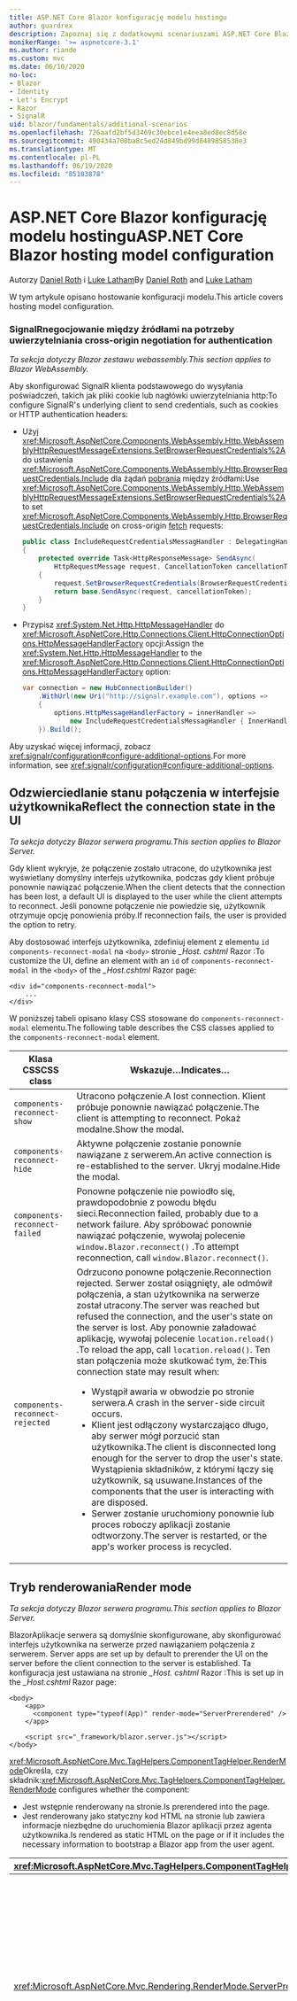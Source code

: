 ```yaml
---
title: ASP.NET Core Blazor konfigurację modelu hostingu
author: guardrex
description: Zapoznaj się z dodatkowymi scenariuszami ASP.NET Core Blazor konfiguracji modelu hostingu.
monikerRange: '>= aspnetcore-3.1'
ms.author: riande
ms.custom: mvc
ms.date: 06/10/2020
no-loc:
- Blazor
- Identity
- Let's Encrypt
- Razor
- SignalR
uid: blazor/fundamentals/additional-scenarios
ms.openlocfilehash: 726aafd2bf5d3469c30ebce1e4eea8ed8ec8d58e
ms.sourcegitcommit: 490434a700ba8c5ed24d849bd99d8489858538e3
ms.translationtype: MT
ms.contentlocale: pl-PL
ms.lasthandoff: 06/19/2020
ms.locfileid: "85103878"
---
```

# <a name="aspnet-core-blazor-hosting-model-configuration"></a><span data-ttu-id="ceef9-103">ASP.NET Core Blazor konfigurację modelu hostingu</span><span class="sxs-lookup"><span data-stu-id="ceef9-103">ASP.NET Core Blazor hosting model configuration</span></span>

<span data-ttu-id="ceef9-104">Autorzy [Daniel Roth](https://github.com/danroth27) i [Luke Latham](https://github.com/guardrex)</span><span class="sxs-lookup"><span data-stu-id="ceef9-104">By [Daniel Roth](https://github.com/danroth27) and [Luke Latham](https://github.com/guardrex)</span></span>

<span data-ttu-id="ceef9-105">W tym artykule opisano hostowanie konfiguracji modelu.</span><span class="sxs-lookup"><span data-stu-id="ceef9-105">This article covers hosting model configuration.</span></span>

### <a name="signalr-cross-origin-negotiation-for-authentication"></a>SignalR<span data-ttu-id="ceef9-106">negocjowanie między źródłami na potrzeby uwierzytelniania</span><span class="sxs-lookup"><span data-stu-id="ceef9-106"> cross-origin negotiation for authentication</span></span>

<span data-ttu-id="ceef9-107">*Ta sekcja dotyczy Blazor zestawu webassembly.*</span><span class="sxs-lookup"><span data-stu-id="ceef9-107">*This section applies to Blazor WebAssembly.*</span></span>

<span data-ttu-id="ceef9-108">Aby skonfigurować SignalR klienta podstawowego do wysyłania poświadczeń, takich jak pliki cookie lub nagłówki uwierzytelniania http:</span><span class="sxs-lookup"><span data-stu-id="ceef9-108">To configure SignalR's underlying client to send credentials, such as cookies or HTTP authentication headers:</span></span>

* <span data-ttu-id="ceef9-109">Użyj <xref:Microsoft.AspNetCore.Components.WebAssembly.Http.WebAssemblyHttpRequestMessageExtensions.SetBrowserRequestCredentials%2A> do ustawienia <xref:Microsoft.AspNetCore.Components.WebAssembly.Http.BrowserRequestCredentials.Include> dla żądań [pobrania](https://developer.mozilla.org/docs/Web/API/Fetch_API/Using_Fetch) między źródłami:</span><span class="sxs-lookup"><span data-stu-id="ceef9-109">Use <xref:Microsoft.AspNetCore.Components.WebAssembly.Http.WebAssemblyHttpRequestMessageExtensions.SetBrowserRequestCredentials%2A> to set <xref:Microsoft.AspNetCore.Components.WebAssembly.Http.BrowserRequestCredentials.Include> on cross-origin [fetch](https://developer.mozilla.org/docs/Web/API/Fetch_API/Using_Fetch) requests:</span></span>

  ```csharp
  public class IncludeRequestCredentialsMessagHandler : DelegatingHandler
  {
      protected override Task<HttpResponseMessage> SendAsync(
          HttpRequestMessage request, CancellationToken cancellationToken)
      {
          request.SetBrowserRequestCredentials(BrowserRequestCredentials.Include);
          return base.SendAsync(request, cancellationToken);
      }
  }
  ```

* <span data-ttu-id="ceef9-110">Przypisz <xref:System.Net.Http.HttpMessageHandler> do <xref:Microsoft.AspNetCore.Http.Connections.Client.HttpConnectionOptions.HttpMessageHandlerFactory> opcji:</span><span class="sxs-lookup"><span data-stu-id="ceef9-110">Assign the <xref:System.Net.Http.HttpMessageHandler> to the <xref:Microsoft.AspNetCore.Http.Connections.Client.HttpConnectionOptions.HttpMessageHandlerFactory> option:</span></span>

  ```csharp
  var connection = new HubConnectionBuilder()
      .WithUrl(new Uri("http://signalr.example.com"), options =>
      {
          options.HttpMessageHandlerFactory = innerHandler => 
              new IncludeRequestCredentialsMessagHandler { InnerHandler = innerHandler };
      }).Build();
  ```

<span data-ttu-id="ceef9-111">Aby uzyskać więcej informacji, zobacz <xref:signalr/configuration#configure-additional-options>.</span><span class="sxs-lookup"><span data-stu-id="ceef9-111">For more information, see <xref:signalr/configuration#configure-additional-options>.</span></span>

## <a name="reflect-the-connection-state-in-the-ui"></a><span data-ttu-id="ceef9-112">Odzwierciedlanie stanu połączenia w interfejsie użytkownika</span><span class="sxs-lookup"><span data-stu-id="ceef9-112">Reflect the connection state in the UI</span></span>

<span data-ttu-id="ceef9-113">*Ta sekcja dotyczy Blazor serwera programu.*</span><span class="sxs-lookup"><span data-stu-id="ceef9-113">*This section applies to Blazor Server.*</span></span>

<span data-ttu-id="ceef9-114">Gdy klient wykryje, że połączenie zostało utracone, do użytkownika jest wyświetlany domyślny interfejs użytkownika, podczas gdy klient próbuje ponownie nawiązać połączenie.</span><span class="sxs-lookup"><span data-stu-id="ceef9-114">When the client detects that the connection has been lost, a default UI is displayed to the user while the client attempts to reconnect.</span></span> <span data-ttu-id="ceef9-115">Jeśli ponowne połączenie nie powiedzie się, użytkownik otrzymuje opcję ponowienia próby.</span><span class="sxs-lookup"><span data-stu-id="ceef9-115">If reconnection fails, the user is provided the option to retry.</span></span>

<span data-ttu-id="ceef9-116">Aby dostosować interfejs użytkownika, zdefiniuj element z elementu `id` `components-reconnect-modal` na `<body>` stronie *_Host. cshtml* Razor :</span><span class="sxs-lookup"><span data-stu-id="ceef9-116">To customize the UI, define an element with an `id` of `components-reconnect-modal` in the `<body>` of the *_Host.cshtml* Razor page:</span></span>

```cshtml
<div id="components-reconnect-modal">
    ...
</div>
```

<span data-ttu-id="ceef9-117">W poniższej tabeli opisano klasy CSS stosowane do `components-reconnect-modal` elementu.</span><span class="sxs-lookup"><span data-stu-id="ceef9-117">The following table describes the CSS classes applied to the `components-reconnect-modal` element.</span></span>

| <span data-ttu-id="ceef9-118">Klasa CSS</span><span class="sxs-lookup"><span data-stu-id="ceef9-118">CSS class</span></span>                       | <span data-ttu-id="ceef9-119">Wskazuje&hellip;</span><span class="sxs-lookup"><span data-stu-id="ceef9-119">Indicates&hellip;</span></span> |
| ------------------------------- | ----------------- |
| `components-reconnect-show`     | <span data-ttu-id="ceef9-120">Utracono połączenie.</span><span class="sxs-lookup"><span data-stu-id="ceef9-120">A lost connection.</span></span> <span data-ttu-id="ceef9-121">Klient próbuje ponownie nawiązać połączenie.</span><span class="sxs-lookup"><span data-stu-id="ceef9-121">The client is attempting to reconnect.</span></span> <span data-ttu-id="ceef9-122">Pokaż modalne.</span><span class="sxs-lookup"><span data-stu-id="ceef9-122">Show the modal.</span></span> |
| `components-reconnect-hide`     | <span data-ttu-id="ceef9-123">Aktywne połączenie zostanie ponownie nawiązane z serwerem.</span><span class="sxs-lookup"><span data-stu-id="ceef9-123">An active connection is re-established to the server.</span></span> <span data-ttu-id="ceef9-124">Ukryj modalne.</span><span class="sxs-lookup"><span data-stu-id="ceef9-124">Hide the modal.</span></span> |
| `components-reconnect-failed`   | <span data-ttu-id="ceef9-125">Ponowne połączenie nie powiodło się, prawdopodobnie z powodu błędu sieci.</span><span class="sxs-lookup"><span data-stu-id="ceef9-125">Reconnection failed, probably due to a network failure.</span></span> <span data-ttu-id="ceef9-126">Aby spróbować ponownie nawiązać połączenie, wywołaj polecenie `window.Blazor.reconnect()` .</span><span class="sxs-lookup"><span data-stu-id="ceef9-126">To attempt reconnection, call `window.Blazor.reconnect()`.</span></span> |
| `components-reconnect-rejected` | <span data-ttu-id="ceef9-127">Odrzucono ponowne połączenie.</span><span class="sxs-lookup"><span data-stu-id="ceef9-127">Reconnection rejected.</span></span> <span data-ttu-id="ceef9-128">Serwer został osiągnięty, ale odmówił połączenia, a stan użytkownika na serwerze został utracony.</span><span class="sxs-lookup"><span data-stu-id="ceef9-128">The server was reached but refused the connection, and the user's state on the server is lost.</span></span> <span data-ttu-id="ceef9-129">Aby ponownie załadować aplikację, wywołaj polecenie `location.reload()` .</span><span class="sxs-lookup"><span data-stu-id="ceef9-129">To reload the app, call `location.reload()`.</span></span> <span data-ttu-id="ceef9-130">Ten stan połączenia może skutkować tym, że:</span><span class="sxs-lookup"><span data-stu-id="ceef9-130">This connection state may result when:</span></span><ul><li><span data-ttu-id="ceef9-131">Wystąpił awaria w obwodzie po stronie serwera.</span><span class="sxs-lookup"><span data-stu-id="ceef9-131">A crash in the server-side circuit occurs.</span></span></li><li><span data-ttu-id="ceef9-132">Klient jest odłączony wystarczająco długo, aby serwer mógł porzucić stan użytkownika.</span><span class="sxs-lookup"><span data-stu-id="ceef9-132">The client is disconnected long enough for the server to drop the user's state.</span></span> <span data-ttu-id="ceef9-133">Wystąpienia składników, z którymi łączy się użytkownik, są usuwane.</span><span class="sxs-lookup"><span data-stu-id="ceef9-133">Instances of the components that the user is interacting with are disposed.</span></span></li><li><span data-ttu-id="ceef9-134">Serwer zostanie uruchomiony ponownie lub proces roboczy aplikacji zostanie odtworzony.</span><span class="sxs-lookup"><span data-stu-id="ceef9-134">The server is restarted, or the app's worker process is recycled.</span></span></li></ul> |

## <a name="render-mode"></a><span data-ttu-id="ceef9-135">Tryb renderowania</span><span class="sxs-lookup"><span data-stu-id="ceef9-135">Render mode</span></span>

<span data-ttu-id="ceef9-136">*Ta sekcja dotyczy Blazor serwera programu.*</span><span class="sxs-lookup"><span data-stu-id="ceef9-136">*This section applies to Blazor Server.*</span></span>

Blazor<span data-ttu-id="ceef9-137">Aplikacje serwera są domyślnie skonfigurowane, aby skonfigurować interfejs użytkownika na serwerze przed nawiązaniem połączenia z serwerem.</span><span class="sxs-lookup"><span data-stu-id="ceef9-137"> Server apps are set up by default to prerender the UI on the server before the client connection to the server is established.</span></span> <span data-ttu-id="ceef9-138">Ta konfiguracja jest ustawiana na stronie *_Host. cshtml* Razor :</span><span class="sxs-lookup"><span data-stu-id="ceef9-138">This is set up in the *_Host.cshtml* Razor page:</span></span>

```cshtml
<body>
    <app>
      <component type="typeof(App)" render-mode="ServerPrerendered" />
    </app>

    <script src="_framework/blazor.server.js"></script>
</body>
```

<span data-ttu-id="ceef9-139"><xref:Microsoft.AspNetCore.Mvc.TagHelpers.ComponentTagHelper.RenderMode>Określa, czy składnik:</span><span class="sxs-lookup"><span data-stu-id="ceef9-139"><xref:Microsoft.AspNetCore.Mvc.TagHelpers.ComponentTagHelper.RenderMode> configures whether the component:</span></span>

* <span data-ttu-id="ceef9-140">Jest wstępnie renderowany na stronie.</span><span class="sxs-lookup"><span data-stu-id="ceef9-140">Is prerendered into the page.</span></span>
* <span data-ttu-id="ceef9-141">Jest renderowany jako statyczny kod HTML na stronie lub zawiera informacje niezbędne do uruchomienia Blazor aplikacji przez agenta użytkownika.</span><span class="sxs-lookup"><span data-stu-id="ceef9-141">Is rendered as static HTML on the page or if it includes the necessary information to bootstrap a Blazor app from the user agent.</span></span>

| <xref:Microsoft.AspNetCore.Mvc.TagHelpers.ComponentTagHelper.RenderMode> | <span data-ttu-id="ceef9-142">Opis</span><span class="sxs-lookup"><span data-stu-id="ceef9-142">Description</span></span> |
| --- | --- |
| <xref:Microsoft.AspNetCore.Mvc.Rendering.RenderMode.ServerPrerendered> | <span data-ttu-id="ceef9-143">Renderuje składnik do statycznego kodu HTML i zawiera znacznik dla Blazor aplikacji serwera.</span><span class="sxs-lookup"><span data-stu-id="ceef9-143">Renders the component into static HTML and includes a marker for a Blazor Server app.</span></span> <span data-ttu-id="ceef9-144">Po uruchomieniu agenta użytkownika ten znacznik jest używany do uruchamiania Blazor aplikacji.</span><span class="sxs-lookup"><span data-stu-id="ceef9-144">When the user-agent starts, this marker is used to bootstrap a Blazor app.</span></span> |
| <xref:Microsoft.AspNetCore.Mvc.Rendering.RenderMode.Server> | <span data-ttu-id="ceef9-145">Renderuje znacznik dla Blazor aplikacji serwera.</span><span class="sxs-lookup"><span data-stu-id="ceef9-145">Renders a marker for a Blazor Server app.</span></span> <span data-ttu-id="ceef9-146">Dane wyjściowe ze składnika nie są uwzględniane.</span><span class="sxs-lookup"><span data-stu-id="ceef9-146">Output from the component isn't included.</span></span> <span data-ttu-id="ceef9-147">Po uruchomieniu agenta użytkownika ten znacznik jest używany do uruchamiania Blazor aplikacji.</span><span class="sxs-lookup"><span data-stu-id="ceef9-147">When the user-agent starts, this marker is used to bootstrap a Blazor app.</span></span> |
| <xref:Microsoft.AspNetCore.Mvc.Rendering.RenderMode.Static> | <span data-ttu-id="ceef9-148">Renderuje składnik do statycznego kodu HTML.</span><span class="sxs-lookup"><span data-stu-id="ceef9-148">Renders the component into static HTML.</span></span> |

<span data-ttu-id="ceef9-149">Renderowanie składników serwera ze statyczną stroną HTML nie jest obsługiwane.</span><span class="sxs-lookup"><span data-stu-id="ceef9-149">Rendering server components from a static HTML page isn't supported.</span></span>

## <a name="configure-the-signalr-client-for-blazor-server-apps"></a><span data-ttu-id="ceef9-150">Konfigurowanie SignalR klienta dla Blazor aplikacji serwerowych</span><span class="sxs-lookup"><span data-stu-id="ceef9-150">Configure the SignalR client for Blazor Server apps</span></span>

<span data-ttu-id="ceef9-151">*Ta sekcja dotyczy Blazor serwera programu.*</span><span class="sxs-lookup"><span data-stu-id="ceef9-151">*This section applies to Blazor Server.*</span></span>

<span data-ttu-id="ceef9-152">Czasami trzeba skonfigurować SignalR klienta używanego przez Blazor aplikacje serwera.</span><span class="sxs-lookup"><span data-stu-id="ceef9-152">Sometimes, you need to configure the SignalR client used by Blazor Server apps.</span></span> <span data-ttu-id="ceef9-153">Na przykład możesz chcieć skonfigurować rejestrowanie na SignalR kliencie, aby zdiagnozować problem z połączeniem.</span><span class="sxs-lookup"><span data-stu-id="ceef9-153">For example, you might want to configure logging on the SignalR client to diagnose a connection issue.</span></span>

<span data-ttu-id="ceef9-154">Aby skonfigurować SignalR klienta w pliku *Pages/_Host. cshtml* :</span><span class="sxs-lookup"><span data-stu-id="ceef9-154">To configure the SignalR client in the *Pages/_Host.cshtml* file:</span></span>

* <span data-ttu-id="ceef9-155">Dodaj `autostart="false"` atrybut do `<script>` znacznika `blazor.server.js` skryptu.</span><span class="sxs-lookup"><span data-stu-id="ceef9-155">Add an `autostart="false"` attribute to the `<script>` tag for the `blazor.server.js` script.</span></span>
* <span data-ttu-id="ceef9-156">Wywoływanie `Blazor.start` i przekazywanie obiektu konfiguracji, który określa SignalR Konstruktor.</span><span class="sxs-lookup"><span data-stu-id="ceef9-156">Call `Blazor.start` and pass in a configuration object that specifies the SignalR builder.</span></span>

```html
<script src="_framework/blazor.server.js" autostart="false"></script>
<script>
  Blazor.start({
    configureSignalR: function (builder) {
      builder.configureLogging("information"); // LogLevel.Information
    }
  });
</script>
```

## <a name="additional-resources"></a><span data-ttu-id="ceef9-157">Zasoby dodatkowe</span><span class="sxs-lookup"><span data-stu-id="ceef9-157">Additional resources</span></span>

* <xref:fundamentals/logging/index>
